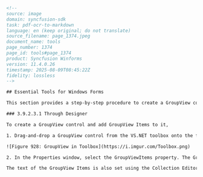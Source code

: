 ```html
<!--
source: image
domain: syncfusion-sdk
task: pdf-ocr-to-markdown
language: en (keep original; do not translate)
source_filename: page_1374.jpeg
document_name: tools
page_number: 1374
page_id: tools#page_1374
product: Syncfusion Winforms
version: 11.4.0.26
timestamp: 2025-08-09T08:45:22Z
fidelity: lossless
-->

## Essential Tools for Windows Forms

This section provides a step-by-step procedure to create a GroupView control through designer and through programmatical approach in a .NET application.

### 3.9.2.3.1 Through Designer

To create a GroupView control and add GroupView Items to it,

1. Drag-and-drop a GroupView control from the VS.NET toolbox onto the form. This will create an instance of the GroupView control on the form.

![Figure 928: GroupView in Toolbox](https://i.imgur.com/Toolbox.png)

2. In the Properties window, select the GroupViewItems property. The GroupViewItem Collection Editor will be opened. Click Add, a GroupView Item will be added to the GroupView control.

The text of the GroupView Items is also set using the Collection Editor.
```


<!-- tags: [Syncfusion Winforms GroupView designer programmatical approach GroupViewItem Collection Editor] keywords: [GroupView, Control, Designer, Properties, GroupViewItem, Collection Editor, Toolbox, VS.NET, .NET application, Windows Forms] -->
```